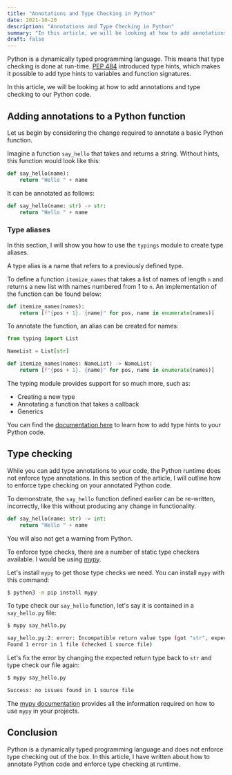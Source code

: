 ```yaml
---
title: "Annotations and Type Checking in Python"
date: 2021-10-20
description: "Annotations and Type Checking in Python"
summary: "In this article, we will be looking at how to add annotations and type checking to our Python code."
draft: false
---
```


Python is a dynamically typed programming language. This means that type checking is done at run-time. [PEP 484](https://www.python.org/dev/peps/pep-0484/) introduced type hints, which makes it possible to add type hints to variables and function signatures.

In this article, we will be looking at how to add annotations and type checking to our Python code.

## Adding annotations to a Python function

Let us begin by considering the change required to annotate a basic Python function.

Imagine a function `say_hello` that takes and returns a string. Without hints, this function would look like this:

```py
def say_hello(name):
    return "Hello " + name
```

It can be annotated as follows:

```py
def say_hello(name: str) -> str:
    return "Hello " + name
```

### Type aliases

In this section, I will show you how to use the `typings` module to create type aliases.

A type alias is a name that refers to a previously defined type.

To define a function `itemize_names` that takes a list of names of length `n` and returns a new list with names numbered from 1 to `n`. An implementation of the function can be found below:

```py
def itemize_names(names):
    return [f"{pos + 1}. {name}" for pos, name in enumerate(names)]
```

To annotate the function, an alias can be created for names:

```py
from typing import List

NameList = List[str]

def itemize_names(names: NameList) -> NameList:
    return [f"{pos + 1}. {name}" for pos, name in enumerate(names)]
```

The typing module provides support for so much more, such as:

- Creating a new type
- Annotating a function that takes a callback
- Generics

You can find the [documentation here](https://docs.python.org/3/library/typing.html) to learn how to add type hints to your Python code.

## Type checking

While you can add type annotations to your code, the Python runtime does not enforce type annotations. In this section of the article, I will outline how to enforce type checking on your annotated Python code.

To demonstrate, the `say_hello` function defined earlier can be re-written, incorrectly, like this without producing any change in functionality.

```py
def say_hello(name: str) -> int:
    return "Hello " + name
```
You will also not get a warning from Python.

To enforce type checks, there are a number of static type checkers available. I would be using [mypy](http://mypy-lang.org/).

Let's install `mypy` to get those type checks we need. You can install `mypy` with this command:

```sh
$ python3 -m pip install mypy
```

To type check our `say_hello` function, let's say it is contained in a `say_hello.py` file:

```sh
$ mypy say_hello.py 

say_hello.py:2: error: Incompatible return value type (got "str", expected "int")
Found 1 error in 1 file (checked 1 source file)
```

Let's fix the error by changing the expected return type back to `str` and type check our file again:

```sh
$ mypy say_hello.py

Success: no issues found in 1 source file
```

The [mypy documentation](https://mypy.readthedocs.io/en/stable/introduction.html) provides all the information required on how to use `mypy` in your projects.

## Conclusion

Python is a dynamically typed programming language and does not enforce type checking out of the box. In this article, I have written about how to annotate Python code and enforce type checking at runtime.
